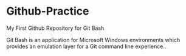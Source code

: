 # Github-Practice
My First Github Repository for Git Bash

Git Bash is an application for Microsoft Windows environments which provides an emulation layer for a Git command line experience..
